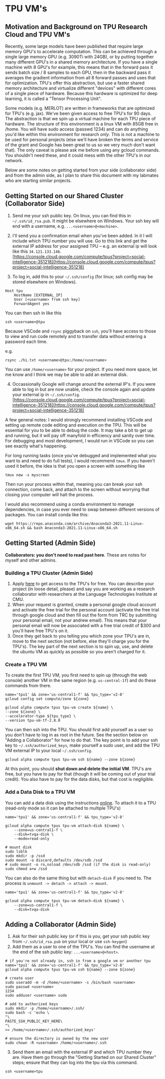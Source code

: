 # TPU VM's
## Motivation and Background on TPU Research Cloud and TPU VM's
Recently, some large models have been published that require large memory GPU's to accelerate computation.  This can be achieved through a single large memory GPU (e.g. 3090Ti with 24GB), or by putting together many different GPU's in a shared memory architecture. If you have a single machine with 8 GPU's for example, this means that in the forward pass it sends batch size / 8 samples to each GPU, then in the backward pass it averages the gradient information from all 8 forward passes and uses that for optimization. TPU's offer this abstraction, but use a faster shared memory architecture and virtualize different "devices" with different cores of a single piece of hardware.  Because this hardware is optimized for deep learning, it is called a "Tensor Processing Unit".

Some models (e.g. MERLOT) are written in frameworks that are optimized for TPU's (e.g. jax).  We've been given access to free TPU's for 90 days.  The abstraction is that we spin up a virtual machine for each TPU piece of hardware. The structure of this environment is a linux VM with 85GB free in /home.  You will have sudo access (passwd 1234) and can do anything you'd like within this environment for research *only*. This is not a machine to be used for personal projects (else we'll have broken the terms and service of the grant and Google has been great to us so we very much don't want that). The only caveat is please ask me before using any gcloud commands. You shouldn't need these, and it could mess with the other TPU's in our network.

Below are some notes on getting started from your side (collaborator side) and from the admin side, as I plan to share this document with my labmates who are starting similar projects.

## Getting Started on our Shared Cluster (Collaborator Side)
1. Send me your ssh public key.  On linux, you can find this in `~/.ssh/id_rsa.pub`.  It might be elsewhere on Windows. Your ssh key will end with a username, e.g. `...<username>@<machine>`.
2. I'll send you a confirmation email when you've been added.  In it I will include which TPU number you will use. Go to this link and get the external IP address for your assigned TPU – e.g. an external ip will look like this `34.121.133.146`.
[https://console.cloud.google.com/compute/tpus?project=social-intelligence-351218](https://console.cloud.google.com/compute/tpus?project=social-intelligence-351218)

3. To log in, add this to your `~/.ssh/config` (for linux; ssh config may be stored elsewhere on Windows).
```
Host tpu
    HostName [EXTERNAL_IP]
    User [<username> from ssh key]
    ForwardAgent yes
```

You can then ssh in like this
```
ssh <username>@tpu
```

Because VSCode and `rsync` piggyback on `ssh`, you'll have access to those to view and run code remotely and to transfer data without entering a password each time.

e.g.
```
rsync ./hi.txt <username>@tpu:/home/<username>
```

You can use `/home/<username>` for your project.  If you need more space, let me know and I think we may be able to add an external disk.

4. Occassionally Google will change around the external IP's. If you were able to log in but are now unable, check the console again and update your external ip in `~/.ssh/config`.
[https://console.cloud.google.com/compute/tpus?project=social-intelligence-351218](https://console.cloud.google.com/compute/tpus?project=social-intelligence-351218)

A few general notes: I would strongly recommend installing VSCode and setting up remote code editing and execution on the TPU.  This will be essential for you to be able to debug the code.  It may take a bit to get up and running, but it will pay off manyfold in efficiency and sanity over time.  For debugging and most development, I would run in VSCode so you can see exactly what's happening.  

For long running tasks (once you've debugged and implemented what you want to and need to do full tests), I would recommend `tmux`.  If you haven't used it before, the idea is that you open a screen with something like
```
tmux new -s myscreen
```

Then run your process within that, meaning you can break your ssh connection, come back, and attach to the screen without worrying that closing your computer will halt the process.

I would also recommend using a conda environment to manage dependencies, in case you ever need to swap between different versions of packages. You can install conda like this:
```
wget https://repo.anaconda.com/archive/Anaconda3-2021.11-Linux-x86_64.sh && bash Anaconda3-2021.11-Linux-x86_64.sh
```

## Getting Started (Admin Side)
**Collaborators: you don't need to read past here**.  These are notes for myself and other admins.

### Building a TPU Cluster (Admin Side)
1. Apply [here](https://sites.research.google/trc/about/) to get access to the TPU's for free. You can describe your project (in loose detail, please) and say you are working as a research collaborator with researchers at the Language Technologies Institute at CMU.
2. When your request is granted, create a personal google cloud account and activate the free trial for the personal account (activate the free trial through google cloud and then fill out the form from TRC by submitting your personal email, not your andrew email).  This means that your personal email will now be associated with a free trial credit of $300 and you'll have free TPU's on it.
3. Once they get back to you telling you which zone your TPU's are in, move to the next section (not before, else they'll charge you for the TPU's). The key part of the next section is to spin up, use, and delete the ubuntu VM as quickly as possible so you aren't charged for it.

### Create a TPU VM
To create the first TPU VM, you first need to spin up (through the web console) another VM in the same region (e.g. `us-central-1f`) and do these commands from there.
```
name='tpu1' && zone='us-central1-f' && tpu_type='v2-8'
gcloud config set compute/zone ${zone}

gcloud alpha compute tpus tpu-vm create ${name} \
--zone ${zone} \
--accelerator-type ${tpu_type} \
--version tpu-vm-tf-2.8.0
```

You can then ssh into the TPU.  You should first add yourself as a user so you don't have to log in as root in the future.  See the section below on "Adding a Collaborator" for how to do that. The key point is to add your ssh key to `~/.ssh/authorized_keys`, make yourself a sudo user, and add the TPU VM external IP to your local `~/.ssh/config`.
```
gcloud alpha compute tpus tpu-vm ssh ${name} --zone ${zone}
```

At this point, you should **shut down and delete the initial VM**.  TPU's are free, but you have to pay for that (though it will be coming out of your trial credit).  You also have to pay for the data disks, but that cost is negligible.

### Add a Data Disk to a TPU VM
You can add a data disk using the instructions [online](https://cloud.google.com/compute/docs/disks/add-persistent-disk).  To attach it to a TPU (read-only mode so it can be attached to multiple TPU's)
```
name='tpu1' && zone='us-central1-f' && tpu_type='v2-8'

gcloud alpha compute tpus tpu-vm attach-disk ${name} \
    --zone=us-central1-f \
    --disk=tvqa-disk \
    --mode=read-only

# mount disk
sudo lsblk
sudo mkdir -p /ssd
sudo mount -o discard,defaults /dev/sdb /ssd
# sudo mount -o ro,noload /dev/sdb /ssd (if the disk is read-only)
sudo chmod a+w /ssd
```

You can also do the same thing but with `detach-disk` if you need to. The process is `unmount -> detach -> attach -> mount`.

```
name='tpu1' && zone='us-central1-f' && tpu_type='v2-8'

gcloud alpha compute tpus tpu-vm detach-disk ${name} \
    --zone=us-central1-f \
    --disk=tvqa-disk 
```



## Adding a Collaborator (Admin Side)
1. Ask for their ssh public key (or if this is you, get your ssh public key from `~/.ssh/id_rsa.pub` on your local or use `ssh-keygen`)
2. Add them as a user to one of the TPU's. You can find the username at the end of the ssh public key: `...<username>@<host>`. 

```
# if you're not already in, ssh in from a google vm or another tpu
name='tpu1' && zone='us-central1-f' && tpu_type='v2-8'
gcloud alpha compute tpus tpu-vm ssh ${name} --zone ${zone}

# create user
sudo useradd -m -d /home/<username> -s /bin/bash <username>
sudo passwd <username>
1234
sudo adduser <username> sudo

# add to authorized keys
sudo mkdir -p /home/<username>/.ssh/
sudo bash -c 'echo \
"\
PASTE_SSH_PUBLIC_KEY_HERE\
"\
>> /home/<username>/.ssh/authorized_keys'

# ensure the directory is owned by the new user
sudo chown -R <username> /home/<username>/.ssh
```

3. Send them an email with the external IP and which TPU number they are. Have them go through the "Getting Started on our Shared Cluster" steps; ensure that they can log into the tpu via this command.
```
ssh <username>tpu
```

